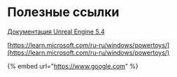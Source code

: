 # Полезные ссылки

[Документация Unreal Engine 5.4](https://dev.epicgames.com/documentation/en-us/unreal-engine/unreal-engine-5-4-documentation?application_version=5.4)

[https://learn.microsoft.com/ru-ru/windows/powertoys/](https://learn.microsoft.com/ru-ru/windows/powertoys/)

{% embed url="https://www.google.com" %}

